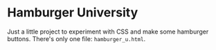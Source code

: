 # Hamburger University

Just a little project to experiment with CSS and make some hamburger buttons.
There's only one file: `hamburger_u.html`. 
